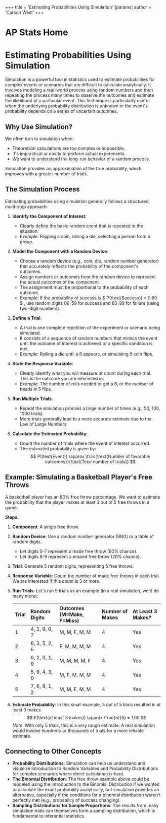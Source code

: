 +++
 title = 'Estimating Probabilities Using Simulation'
[params]
	author = 'Carson West'
+++
# AP Stats Home
# Estimating Probabilities Using Simulation

Simulation is a powerful tool in statistics used to estimate probabilities for complex events or scenarios that are difficult to calculate analytically. It involves modeling a real-world process using random numbers and then repeating the process many times to observe the outcomes and estimate the likelihood of a particular event. This technique is particularly useful when the underlying probability distribution is unknown or the event's probability depends on a series of uncertain outcomes.

## Why Use Simulation?

We often turn to simulation when:
*   Theoretical calculations are too complex or impossible.
*   It's impractical or costly to perform actual experiments.
*   We want to understand the long-run behavior of a random process.

Simulation provides an approximation of the true probability, which improves with a greater number of trials.

## The Simulation Process

Estimating probabilities using simulation generally follows a structured, multi-step approach:

1.  **Identify the Component of Interest**:
    *   Clearly define the basic random event that is repeated in the situation.
    *   *Example*: Flipping a coin, rolling a die, selecting a person from a group.

2.  **Model the Component with a Random Device**:
    *   Choose a random device (e.g., coin, die, random number generator) that accurately reflects the probability of the component's outcomes.
    *   Assign numbers or outcomes from the random device to represent the actual outcomes of the component.
    *   The assignment must be proportional to the probability of each outcome.
    *   *Example*: If the probability of success is  $ P(\text{Success}) = 0.60 $ , use random digits 00-59 for success and 60-99 for failure (using two-digit numbers).

3.  **Define a Trial**:
    *   A trial is one complete repetition of the experiment or scenario being simulated.
    *   It consists of a sequence of random numbers that mimics the event until the outcome of interest is achieved or a specific condition is met.
    *   *Example*: Rolling a die until a 6 appears, or simulating 5 coin flips.

4.  **State the Response Variable**:
    *   Clearly identify what you will measure or count during each trial. This is the outcome you are interested in.
    *   *Example*: The number of rolls needed to get a 6, or the number of heads in 5 flips.

5.  **Run Multiple Trials**:
    *   Repeat the simulation process a large number of times (e.g., 50, 100, 1000 trials).
    *   More trials generally lead to a more accurate estimate due to the Law of Large Numbers.

6.  **Calculate the Estimated Probability**:
    *   Count the number of trials where the event of interest occurred.
    *   The estimated probability is given by:
         $$  P(\text{Event}) \approx \frac{\text{Number of favorable outcomes}}{\text{Total number of trials}}  $$  
## Example: Simulating a Basketball Player's Free Throws

A basketball player has an 80% free throw percentage. We want to estimate the probability that the player makes at least 3 out of 5 free throws in a game.

**Steps:**

1.  **Component**: A single free throw.
2.  **Random Device**: Use a random number generator (RNG) or a table of random digits.
    *   Let digits 0-7 represent a made free throw (80% chance).
    *   Let digits 8-9 represent a missed free throw (20% chance).
3.  **Trial**: Generate 5 random digits, representing 5 free throws.
4.  **Response Variable**: Count the number of made free throws in each trial. We are interested if this count is 3 or more.
5.  **Run Trials**:
    Let's run 5 trials as an example (in a real simulation, we'd do many more):

    | Trial | Random Digits | Outcomes (M=Make, F=Miss) | Number of Makes | At Least 3 Makes? |
    | :---- | :------------ | :-------------------------- | :-------------- | :---------------- |
    | 1     | 4, 1, 9, 0, 7 | M, M, F, M, M               | 4               | Yes               |
    | 2     | 8, 3, 5, 2, 6 | F, M, M, M, M               | 4               | Yes               |
    | 3     | 0, 2, 0, 1, 9 | M, M, M, M, F               | 4               | Yes               |
    | 4     | 5, 9, 4, 3, 0 | M, F, M, M, M               | 4               | Yes               |
    | 5     | 7, 6, 8, 1, 2 | M, M, F, M, M               | 4               | Yes               |

6.  **Estimate Probability**: In this small example, 5 out of 5 trials resulted in at least 3 makes.
     $$  P(\text{at least 3 makes}) \approx \frac{5}{5} = 1.00  $$      *Note*: With only 5 trials, this is a very rough estimate. A real simulation would involve hundreds or thousands of trials for a more reliable estimate.

## Connecting to Other Concepts

*   **Probability Distributions**: Simulation can help us understand and visualize Introduction to Random Variables and Probability Distributions for complex scenarios where direct calculation is hard.
*   **The Binomial Distribution**: The free throw example above could be modeled using the Introduction to the Binomial Distribution if we wanted to calculate the exact probability analytically, but simulation provides an alternative, especially if the conditions for a binomial distribution weren't perfectly met (e.g., probability of success changing).
*   **Sampling Distributions for Sample Proportions**: The results from many simulation trials can themselves form a sampling distribution, which is fundamental to inferential statistics.